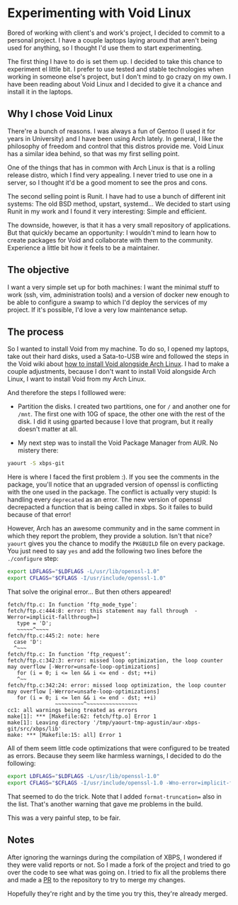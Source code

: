 # Experimenting with Void Linux

Bored of working with client's and work's project, I decided to commit to a personal project. I have a couple laptops laying around that aren't being used for anything, so I thought I'd use them to start experimenting.

The first thing I have to do is set them up. I decided to take this chance to experiment el little bit. I prefer to use tested and stable technologies when working in someone else's project, but I don't mind to go crazy on my own. I have been reading about Void Linux and I decided to give it a chance and install it in the laptops.

## Why I chose Void Linux

There're a bunch of reasons. I was always a fun of Gentoo (I used it for years in University) and I have been using Arch lately. In general, I like the philosophy of freedom and control that this distros provide me. Void Linux has a similar idea behind, so that was my first selling point.

One of the things that has in common with Arch Linux is that is a rolling release distro, which I find very appealing. I never tried to use one in a server, so I thought it'd be a good moment to see the pros and cons.

The second selling point is Runit. I have had to use a bunch of different init systems: The old BSD method, upstart, systemd... We decided to start using Runit in my work and I found it very interesting: Simple and efficient.

The downside, however, is that it has a very small repository of applications. But that quickly became an opportunity: I wouldn't mind to learn how to create packages for Void and collaborate with them to the community. Experience a little bit how it feels to be a maintainer.

## The objective

I want a very simple set up for both machines: I want the minimal stuff to work (ssh, vim, administration tools) and a version of docker new enough to be able to configure a swamp to which I'd deploy the services of my project. If it's possible, I'd love a very low maintenance setup.

## The process

So I wanted to install Void from my machine. To do so, I opened my laptops, take out their hard disks, used a Sata-to-USB wire and followed the steps in the Void wiki about [how to install Void alongside Arch Linux](https://wiki.voidlinux.eu/Installing_alongside_Arch_Linux). I had to make a couple adjustments, because I don't want to install Void alongside Arch Linux, I want to install Void from my Arch Linux.

And therefore the steps I folllowed were:

- Partition the disks. I created two partitions, one for `/` and another one for `/mnt`. The first one with 10G of space, the other one with the rest of the disk. I did it using gparted because I love that program, but it really doesn't matter at all.

- My next step was to install the Void Package Manager from AUR. No mistery there:

```bash
yaourt -S xbps-git
```

Here is where I faced the first problem :). If you see the comments in the package, you'll notice that an upgraded version of openssl is conflicting with the one used in the package. The conflict is actually very stupid: Is handling every `deprecated` as an error. The new version of openssl decrepacted a function that is being called in xbps. So it failes to build because of that error!

However, Arch has an awesome community and in the same comment in which they report the problem, they provide a solution. Isn't that nice? `yaourt` gives you the chance to modify the `PKGBUILD` file on every package. You just need to say `yes` and add the following two lines before the `./configure` step:

```bash
export LDFLAGS="$LDFLAGS -L/usr/lib/openssl-1.0"
export CFLAGS="$CFLAGS -I/usr/include/openssl-1.0"
```

That solve the original error... But then others appeared!

```
fetch/ftp.c: In function ‘ftp_mode_type’:
fetch/ftp.c:444:8: error: this statement may fall through  -Werror=implicit-fallthrough=]
   type = 'D';
   ~~~~~^~~~~
fetch/ftp.c:445:2: note: here
  case 'D':
  ^~~~
fetch/ftp.c: In function ‘ftp_request’:
fetch/ftp.c:342:3: error: missed loop optimization, the loop counter may overflow [-Werror=unsafe-loop-optimizations]
   for (i = 0; i <= len && i <= end - dst; ++i)
   ^~~
fetch/ftp.c:342:24: error: missed loop optimization, the loop counter may overflow [-Werror=unsafe-loop-optimizations]
   for (i = 0; i <= len && i <= end - dst; ++i)
               ~~~~~~~~~^~~~~~~~~~~~~~~~~
cc1: all warnings being treated as errors
make[1]: *** [Makefile:62: fetch/ftp.o] Error 1
make[1]: Leaving directory '/tmp/yaourt-tmp-agustin/aur-xbps-git/src/xbps/lib'
make: *** [Makefile:15: all] Error 1
```

All of them seem little code optimizations that were configured to be treated as errors. Because they seem like harmless warnings, I decided to do the following:

```bash
export LDFLAGS="$LDFLAGS -L/usr/lib/openssl-1.0"
export CFLAGS="$CFLAGS -I/usr/include/openssl-1.0 -Wno-error=implicit-fallthrough= -Wno-error=unsafe-loop-optimization -Wno-error=format-truncation="
```

That seemed to do the trick. Note that I added `format-truncation=` also in the list. That's another warning that gave me problems in the build.

This was a very painful step, to be fair.

## Notes

After ignoring the warnings during the compilation of XBPS, I wondered if they were valid reports or not. So I made a fork of the project and tried to go over the code to see what was going on. I tried to fix all the problems there and made a [PR](https://github.com/voidlinux/xbps/pull/254) to the repository to try to merge my changes.

Hopefully they're right and by the time you try this, they're already merged.
